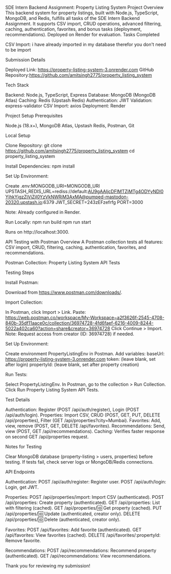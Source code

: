 SDE Intern Backend Assignment: Property Listing System
Project Overview
This backend system for property listings, built with Node.js, TypeScript, MongoDB, and Redis, fulfills all tasks of the SDE Intern Backend Assignment. It supports CSV import, CRUD operations, advanced filtering, caching, authentication, favorites, and bonus tasks (deployment, recommendations). Deployed on Render for evaluation.
Tasks Completed

CSV Import: i have already imported in my database therefor you don't need to be import


Submission Details

Deployed Link: https://property-listing-system-3.onrender.com
GitHub Repository:https://github.com/amitsingh2775/property_listing_system

Tech Stack

Backend: Node.js, TypeScript, Express
Database: MongoDB (MongoDB Atlas)
Caching: Redis (Upstash Redis)
Authentication: JWT
Validation: express-validator
CSV Import: axios
Deployment: Render

Project Setup
Prerequisites

Node.js (18.x+), MongoDB Atlas, Upstash Redis, Postman, Git

Local Setup

Clone Repository:
git clone https://github.com/amitsingh2775/property_listing_system
cd property_listing_system



Install Dependencies:
npm install


Set Up Environment:

Create .env:MONGODB_URI=MONGODB_URI
UPSTASH_REDIS_URL=rediss://default:AU9gAAIjcDFlMTZjMTg4ODYyNDI0YjhkYjgzZjViZjI0YzVkNWRiM3AxMA@pumped-mastodon-20320.upstash.io:6379
JWT_SECRET=243zEFzefrfg
PORT=3000


Note: Already configured in Render.


Run Locally:
npm run build
npm run start


Runs on http://localhost:3000.



API Testing with Postman
Overview
A Postman collection tests all features: CSV import, CRUD, filtering, caching, authentication, favorites, and recommendations.

Postman Collection: Property Listing System API Tests

Testing Steps

Install Postman:

Download from https://www.postman.com/downloads/.


Import Collection:

In Postman, click Import > Link.
Paste: https://web.postman.co/workspace/My-Workspace~a2f3626f-2545-4708-840b-35df11aace0c/collection/36974728-4fd6faef-6216-4009-8244-5022a402ca60?action=share&creator=36974728
Click Continue > Import.
Note: Request access from creator (ID: 36974728) if needed.


Set Up Environment:

Create environment PropertyListingEnv in Postman.
Add variables:
baseUrl: https://property-listing-system-3.onrender.com
token: (leave blank, set after login)
propertyId: (leave blank, set after property creation)




Run Tests:

Select PropertyListingEnv.
In Postman, go to the collection > Run Collection.
Click Run Property Listing System API Tests.



Test Details

Authentication: Register (POST /api/auth/register), Login (POST /api/auth/login).
Properties: Import CSV, CRUD (POST, GET, PUT, DELETE /api/properties), Filter (GET /api/properties?city=Mumbai).
Favorites: Add, view, remove (POST, GET, DELETE /api/favorites).
Recommendations: Send, view (POST, GET /api/recommendations).
Caching: Verifies faster response on second GET /api/properties request.

Notes for Testing

Clear MongoDB database (property-listing > users, properties) before testing.
If tests fail, check server logs or MongoDB/Redis connections.

API Endpoints

Authentication:
POST /api/auth/register: Register user.
POST /api/auth/login: Login, get JWT.


Properties:
POST /api/properties/import: Import CSV (authenticated).
POST /api/properties: Create property (authenticated).
GET /api/properties: List with filtering (cached).
GET /api/properties/:id: Get property (cached).
PUT /api/properties/:id: Update (authenticated, creator only).
DELETE /api/properties/:id: Delete (authenticated, creator only).


Favorites:
POST /api/favorites: Add favorite (authenticated).
GET /api/favorites: View favorites (cached).
DELETE /api/favorites/:propertyId: Remove favorite.


Recommendations:
POST /api/recommendations: Recommend property (authenticated).
GET /api/recommendations: View recommendations.




Thank you for reviewing my submission!
